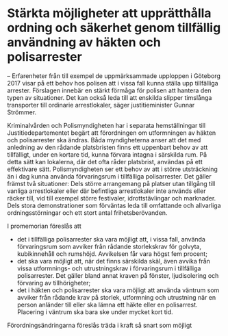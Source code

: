 # Stärkta möjligheter att upprätthålla ordning och säkerhet genom tillfällig användning av häkten och polisarrester

– Erfarenheter från till exempel de uppmärksammade upploppen i Göteborg 2017 visar på ett behov hos polisen att i vissa fall kunna ställa upp tillfälliga arrester. Förslagen innebär en stärkt förmåga för polisen att hantera den typen av situationer. Det kan också leda till att enskilda slipper timslånga transporter till ordinarie arrestlokaler, säger justitieminister Gunnar Strömmer.

Kriminal­vården och Polismyndigheten har i separata hemställningar till Justitiedepartementet begärt att förordningen om utformningen av häkten och polisarrester ska ändras. Båda myndigheterna anser att det med anledning av den rådande platsbristen finns ett uppenbart behov av att tillfälligt, under en kortare tid, kunna förvara intagna i särskilda rum. På detta sätt kan lokalerna, där det ofta råder platsbrist, användas på ett effektivare sätt. Polismyndigheten ser ett behov av att i större utsträckning än i dag kunna använda förvaringsrum i tillfälliga polisarrester. Det gäller främst två situationer: Dels större arrangemang på platser utan tillgång till vanliga arrestlokaler eller där befintliga arrestlokaler inte används eller räcker till, vid till exempel större festivaler, idrottstävlingar och marknader. Dels stora demonstrationer som förväntas leda till omfattande och allvarliga ordningsstörningar och ett stort antal frihetsberövanden.

I promemorian föreslås att

* det i tillfälliga polisarrester ska vara möjligt att, i vissa fall, använda förvaringsrum som avviker från rådande storlekskrav för golvyta, kubikinnehåll och rumshöjd. Avvikelsen får vara högst fem procent;
* det ska vara möjligt att, när det finns särskilda skäl, även avvika från vissa utformnings\- och utrustningskrav i förvaringsrum i tillfälliga polisarrester. Det gäller bland annat kraven på fönster, ljudisolering och förvaring av tillhörigheter;
* det i häkten och polisarrester ska vara möjligt att använda väntrum som avviker från rådande krav på storlek, utformning och utrustning när en person anländer till eller ska lämna ett häkte eller en polisarrest. Placering i väntrum ska bara ske under mycket kort tid.

Förordningsändringarna föreslås träda i kraft så snart som möjligt
